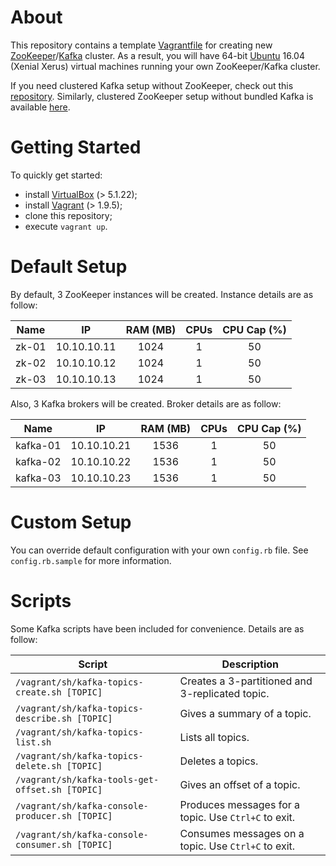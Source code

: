 About
=====
This repository contains a template [Vagrantfile][vagrantfile] for creating new [ZooKeeper][zookeeper]/[Kafka][kafka] cluster. As a result, you will have 64-bit [Ubuntu][ubuntu] 16.04 (Xenial Xerus) virtual machines running your own ZooKeeper/Kafka cluster.

If you need clustered Kafka setup without ZooKeeper, check out this [repository][vagrant-ubuntu-kafka]. Similarly, clustered ZooKeeper setup without bundled Kafka is available [here][vagrant-ubuntu-zk].

Getting Started
===============
To quickly get started:
- install [VirtualBox][virtualbox] (> 5.1.22);
- install [Vagrant][vagrant] (> 1.9.5);
- clone this repository;
- execute `vagrant up`.

Default Setup
=============
By default, 3 ZooKeeper instances will be created. Instance details are as follow:

| Name | IP | RAM (MB) | CPUs | CPU Cap (%) |
| :---: | :---: | :---: | :---: | :---: |
| zk-01 | 10.10.10.11 | 1024 | 1 | 50 |
| zk-02 | 10.10.10.12 | 1024 | 1 | 50 |
| zk-03 | 10.10.10.13 | 1024 | 1 | 50 |

Also, 3 Kafka brokers will be created. Broker details are as follow:

| Name | IP | RAM (MB) | CPUs | CPU Cap (%) |
| :---: | :---: | :---: | :---: | :---: |
| kafka-01 | 10.10.10.21 | 1536 | 1 | 50 |
| kafka-02 | 10.10.10.22 | 1536 | 1 | 50 |
| kafka-03 | 10.10.10.23 | 1536 | 1 | 50 |

Custom Setup
============
You can override default configuration with your own `config.rb` file. See `config.rb.sample` for more information.

Scripts
=======
Some Kafka scripts have been included for convenience. Details are as follow:

| Script | Description |
| --- | --- |
| `/vagrant/sh/kafka-topics-create.sh [TOPIC]` | Creates a 3-partitioned and 3-replicated topic. |
| `/vagrant/sh/kafka-topics-describe.sh [TOPIC]` | Gives a summary of a topic. |
| `/vagrant/sh/kafka-topics-list.sh` | Lists all topics. |
| `/vagrant/sh/kafka-topics-delete.sh [TOPIC]` | Deletes a topics. |
| `/vagrant/sh/kafka-tools-get-offset.sh [TOPIC]` | Gives an offset of a topic. |
| `/vagrant/sh/kafka-console-producer.sh [TOPIC]` | Produces messages for a topic. Use `Ctrl+C` to exit. |
| `/vagrant/sh/kafka-console-consumer.sh [TOPIC]` | Consumes messages on a topic. Use `Ctrl+C` to exit. |

[vagrantfile]: https://www.vagrantup.com/docs/vagrantfile/
[zookeeper]: https://zookeeper.apache.org/
[kafka]: https://kafka.apache.org/
[ubuntu]: https://atlas.hashicorp.com/ubuntu/boxes/xenial64
[vagrant-ubuntu-kafka]: https://github.com/akoncic/vagrant-ubuntu-kafka
[vagrant-ubuntu-zk]: https://github.com/akoncic/vagrant-ubuntu-zk
[virtualbox]: https://www.virtualbox.org/
[vagrant]: https://www.vagrantup.com/
